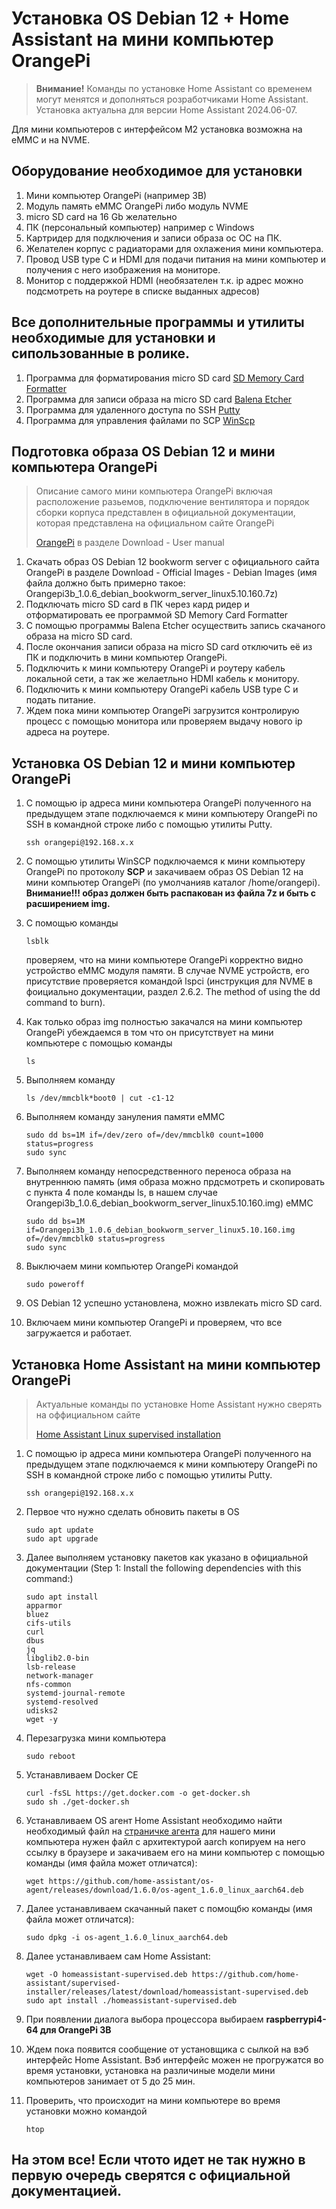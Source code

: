 # Установка OS Debian 12 + Home Assistant на мини компьютер OrangePi

> **Внимание!** Команды по установке Home Assistant со временем могут менятся и дополняться розработчиками Home Assistant. Установка актуальна для версии Home Assistant 2024.06-07.

Для мини компьютеров с интерфейсом M2 установка возможна на eMMC и на NVME.

## Оборудование необходимое для установки

1. Мини компьютер OrangePi (например 3B)
2. Модуль память eMMC OrangePi либо модуль NVME
3. micro SD card на 16 Gb желательно
4. ПК (персональный компьютер) например с Windows
5. Картридер для подключения и записи образа ос ОС на ПК.
6. Желателен корпус с радиаторами для охлажения мини компьютера.
7. Провод USB type C и HDMI для подачи питания на мини компьютер и получения с него изображения на мониторе.
8. Монитор с поддержкой HDMI (необязателен т.к. ip адрес можно подсмотреть на роутере в списке выданных адресов)

## Все дополнительные программы и утилиты необходимые для установки и сипользованные в ролике.

1. Программа для форматирования micro SD card [SD Memory Card Formatter](https://www.sdcard.org/downloads/formatter/)
2. Программа для записи образа на micro SD card [Balena Etcher](https://github.com/balena-io/etcher/releases)
3. Программа для удаленного доступа по SSH [Putty](https://www.putty.org/)
4. Программа для управления файлами по SCP [WinScp](https://winscp.net/eng/downloads.php)

## Подготовка образа OS Debian 12 и мини компьютера OrangePi

> Описание самого мини компьютера OrangePi включая расположение разьемов, подключение вентилятора и порядок сборки корпуса представлен в официальной документации, которая представлена на официальном сайте OrangePi
>
> [OrangePi](http://www.orangepi.org/) в разделе Download - User manual

1. Скачать образ OS Debian 12 bookworm server с официального сайта OrangePi в разделе Download - Official Images - Debian Images (имя файла должно быть примерно такое: Orangepi3b_1.0.6_debian_bookworm_server_linux5.10.160.7z)
2. Подключать micro SD card в ПК через кард ридер и отформатировать ее программой SD Memory Card Formatter
3. С помощью программы Balena Etcher осуществить запись скачаного образа на micro SD card.
4. После окончания записи образа на micro SD card отключить её из ПК и подключить в мини компьютер OrangePi.
5. Подключить к мини компьютеру OrangePi и роутеру кабель локальной сети, а так же желаетльно HDMI кабель к монитору.
6. Подключить к мини компьютеру OrangePi кабель USB type C и подать питание.
7. Ждем пока мини компьютер OrangePi загрузится контролирую процесс с помощью монитора или проверяем выдачу нового ip адреса на роутере.

## Установка OS Debian 12 и мини компьютер OrangePi

1. С помощью ip адреса мини компьютера OrangePi полученного на предыдущем этапе подключаемся к мини компьютеру OrangePi по SSH в командной строке либо с помощью утилиты Putty.

   ```
   ssh orangepi@192.168.x.x
   ```
2. С помощью утилиты WinSCP подключаемся к мини компьютеру OrangePi по протоколу **SCP** и закачиваем образ OS Debian 12 на мини компьютер OrangePi (по умолчанияв каталог /home/orangepi). **Внимание!!! образ должен быть распакован из файла 7z и быть с расширением img.**
3. С помощью команды

   ```
   lsblk
   ```

   проверяем, что на мини компьютере OrangePi корректно видно устройство eMMC модуля памяти. В случае NVME устройств, его присутствие проверяется командой lspci (инструкция для NVME в фоициально документации, раздел 2.6.2.
   The method of using the dd command to burn).
4. Как только образ img полностью закачался на мини компьютер OrangePi убеждаемся в том что он присутствует на мини компьютере с помощью команды

   ```
   ls
   ```
5. Выполняем команду

   ```
   ls /dev/mmcblk*boot0 | cut -c1-12
   ```
6. Выполняем команду зануления памяти eMMC

   ```
   sudo dd bs=1M if=/dev/zero of=/dev/mmcblk0 count=1000 status=progress
   sudo sync
   ```
7. Выполняем команду непосредственного переноса образа на внутреннюю память (имя образа можно прдсмотреть и скопировать с пункта 4 поле команды ls, в нашем случае Orangepi3b_1.0.6_debian_bookworm_server_linux5.10.160.img) eMMC

   ```
   sudo dd bs=1M if=Orangepi3b_1.0.6_debian_bookworm_server_linux5.10.160.img of=/dev/mmcblk0 status=progress
   sudo sync
   ```
8. Выключаем мини компьютер OrangePi командой

   ```
   sudo poweroff
   ```
9. OS Debian 12 успешно установлена, можно извлекать micro SD card.
10. Включаем мини компьютер OrangePi и проверяем, что все загружается и работает.

## Установка Home Assistant на мини компьютер OrangePi

> Актуальные команды по установке Home Assistant нужно сверять на оффициальном сайте
>
> [Home Assistant Linux supervised installation](https://github.com/home-assistant/supervised-installer)

1. С помощью ip адреса мини компьютера OrangePi полученного на предыдущем этапе подключаемся к мини компьютеру OrangePi по SSH в командной строке либо с помощью утилиты Putty.

   ```
   ssh orangepi@192.168.x.x
   ```
2. Первое что нужно сделать обновить пакеты в OS

   ```
   sudo apt update
   sudo apt upgrade
   ```
3. Далее выполняем установку пакетов как указано в официальной документации (Step 1: Install the following dependencies with this command:)

   ```
   sudo apt install
   apparmor
   bluez
   cifs-utils
   curl
   dbus
   jq
   libglib2.0-bin
   lsb-release
   network-manager
   nfs-common
   systemd-journal-remote
   systemd-resolved
   udisks2
   wget -y
   ```
4. Перезагрузка мини компьютера
   ```
   sudo reboot
   ```

5. Устанавливаем Docker CE

   ```
   curl -fsSL https://get.docker.com -o get-docker.sh
   sudo sh ./get-docker.sh
   ```
6. Устанавливаем OS агент Home Assistant необходимо найти необходимый файл на [страничке агента](https://github.com/home-assistant/os-agent/releases/latest) для нашего мини компьютера нужен файл с архитектурой aarch копируем на него ссылку в браузере и закачиваем его на мини компьютер с помощью команды (имя файла может отличатся):

   ```
   wget https://github.com/home-assistant/os-agent/releases/download/1.6.0/os-agent_1.6.0_linux_aarch64.deb
   ```
7. Далее устанавливаем скачанный пакет с помощбю команды (имя файла может отличатся):

   ```
   sudo dpkg -i os-agent_1.6.0_linux_aarch64.deb
   ```
8. Далее устанавливаем сам Home Assistant:

   ```
   wget -O homeassistant-supervised.deb https://github.com/home-assistant/supervised-installer/releases/latest/download/homeassistant-supervised.deb
   sudo apt install ./homeassistant-supervised.deb
   ```
9. При появлении диалога выбора процессора выбираем **raspberrypi4-64 для OrangePi 3B**
10. Ждем пока появится сообщение от установщика с сылкой на вэб интерфейс Home Assistant. Вэб интерфейс можен не прогружатся во время установки, установка на различиные модели мини компьютеров занимает от 5 до 25 мин.
11. Проверить, что происходит на мини компьютере во время установки можно командой

    ```
    htop
    ```

## На этом все! Если чтото идет не так нужно в первую очередь сверятся с официальной документацией.
